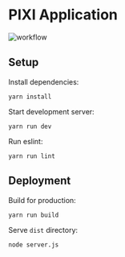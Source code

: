 # PIXI Application

![workflow](https://github.com/abodelot/jquery.json-viewer/actions/workflows/node.js.yml/badge.svg)

## Setup

Install dependencies:

    yarn install

Start development server:

    yarn run dev

Run eslint:

    yarn run lint

## Deployment

Build for production:

    yarn run build

Serve `dist` directory:

    node server.js
